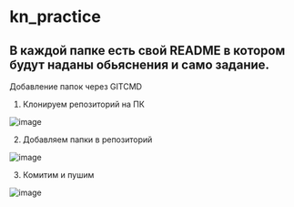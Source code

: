 # kn_practice

В каждой папке есть свой README в котором будут наданы обьяснения и само задание.
------------------------------------------------------------------------------------


Добавление папок через GITCMD 

1. Клонируем репозиторий на ПК

![image](https://user-images.githubusercontent.com/85611892/122007494-a6c0cc00-cdc0-11eb-8b05-55aba46016c6.png)

2. Добавляем папки в репозиторий

![image](https://user-images.githubusercontent.com/85611892/122007655-d66fd400-cdc0-11eb-8201-74e836eb1c1b.png)

3. Комитим и пушим

![image](https://user-images.githubusercontent.com/85611892/122007711-e7b8e080-cdc0-11eb-9133-e967411a8fac.png)
